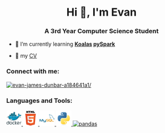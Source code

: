 <h1 align="center">Hi 👋, I'm Evan</h1>
<h3 align="center">A 3rd Year Computer Science Student</h3>

- 🌱 I’m currently learning **[Koalas](https://koalas.readthedocs.io/en/latest/) [pySpark](https://spark.apache.org/docs/latest/api/python/index.html)**

- 📄 my [CV](https://drive.google.com/file/d/1oNdbDZCroZs7CU8Su9Qxp_3jSlqcT19m/view?usp=sharing)

<h3 align="left">Connect with me:</h3>
<p align="left">
<a href="https://www.linkedin.com/in/evan-dunbar-a184641a1/" target="blank"><img align="center" src="https://cdn.jsdelivr.net/npm/simple-icons@3.0.1/icons/linkedin.svg" alt="evan-james-dunbar-a184641a1/" height="30" width="40" /></a>
</p>

<h3 align="left">Languages and Tools:</h3>
<p align="left"><a href="https://www.docker.com/" target="_blank"> <img src="https://raw.githubusercontent.com/devicons/devicon/master/icons/docker/docker-original-wordmark.svg" alt="docker" width="40" height="40"/> </a> <a href="https://www.w3.org/html/" target="_blank"> <img src="https://raw.githubusercontent.com/devicons/devicon/master/icons/html5/html5-original-wordmark.svg" alt="html5" width="40" height="40"/> </a> <a href="https://www.mysql.com/" target="_blank"> <img src="https://raw.githubusercontent.com/devicons/devicon/master/icons/mysql/mysql-original-wordmark.svg" alt="mysql" width="40" height="40"/> </a> <a href="https://www.python.org" target="_blank"> <img src="https://raw.githubusercontent.com/devicons/devicon/master/icons/python/python-original.svg" alt="python" width="40" height="40"/> </a>
 <a href="https://pandas.pydata.org/" target="_blank"> <img src="https://pandas.pydata.org/static/img/pandas.svg" alt="pandas" width="40" height="40"/> </a></p>

